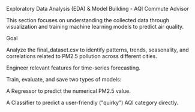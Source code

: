 Exploratory Data Analysis (EDA) & Model Building - AQI Commute Advisor

This section focuses on understanding the collected data through visualization and training machine learning models to predict air quality.

Goal

Analyze the final_dataset.csv to identify patterns, trends, seasonality, and correlations related to PM2.5 pollution across different cities.

Engineer relevant features for time-series forecasting.

Train, evaluate, and save two types of models:

A Regressor to predict the numerical PM2.5 value.

A Classifier to predict a user-friendly ("quirky") AQI category directly.
